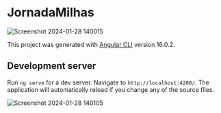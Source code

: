 # JornadaMilhas

![Screenshot 2024-01-28 140015](https://github.com/hgbeleza/angular-jornada-milhas/assets/152991608/0d0d1e59-e93d-48e4-93a6-7889eb7dd6db)

This project was generated with [Angular CLI](https://github.com/angular/angular-cli) version 16.0.2.

## Development server

Run `ng serve` for a dev server. Navigate to `http://localhost:4200/`. The application will automatically reload if you change any of the source files.

![Screenshot 2024-01-28 140105](https://github.com/hgbeleza/angular-jornada-milhas/assets/152991608/2db60a8f-d160-4f16-8617-2e25af2debb0)
